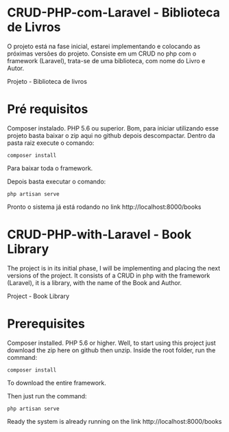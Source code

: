 # CRUD-PHP-com-Laravel - Biblioteca de Livros
O projeto está na fase inicial, estarei implementando e colocando as próximas versões do projeto. Consiste em um CRUD no php com o framework (Laravel), trata-se de uma biblioteca, com nome do Livro e Autor. 


Projeto - Biblioteca de livros 

# Pré requisitos
Composer instalado.
PHP 5.6 ou superior.
Bom, para iniciar utilizando esse projeto basta baixar o zip aqui no github depois descompactar. Dentro da pasta raiz execute o comando:

	composer install
	
Para baixar toda o framework.

Depois basta executar o comando:

	php artisan serve 

Pronto o sistema já está rodando no link http://localhost:8000/books

# CRUD-PHP-with-Laravel - Book Library
The project is in its initial phase, I will be implementing and placing the next versions of the project. It consists of a CRUD in php with the framework (Laravel), it is a library, with the name of the Book and Author.


Project - Book Library


# Prerequisites
Composer installed.
PHP 5.6 or higher.
Well, to start using this project just download the zip here on github then unzip. Inside the root folder, run the command:

	composer install

To download the entire framework.

Then just run the command:

	php artisan serve 

Ready the system is already running on the link http://localhost:8000/books
